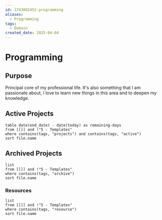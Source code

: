 ```yaml
---
id: 1743802452-programming
aliases:
  - Programming
tags:
  - Domain
created_date: 2025-04-04
---
```

# Programming
## Purpose
Principal core of my professional life. It's also something that I am passionate about, I love to learn new things in this area and to deepen my knowledge.

## Active Projects
```dataview
table date(end_date) - date(today) as remaining-days
from [[]] and !"5 - Templates"
where contains(tags, "projects") and contains(tags, "active")
sort file.name
```

## Archived Projects
```dataview
list
from [[]] and !"5 - Templates"
where contains(tags, "archive")
sort file.name
```

### Resources
```dataview
list
from [[]] and !"5 - Templates"
where contains(tags, "resource")
sort file.name
```

